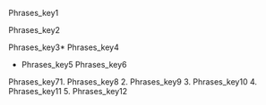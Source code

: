 Phrases_key1

Phrases_key2

Phrases_key3* Phrases_key4
* Phrases_key5
Phrases_key6

Phrases_key71. Phrases_key8
2. Phrases_key9
3. Phrases_key10
4. Phrases_key11
5. Phrases_key12
